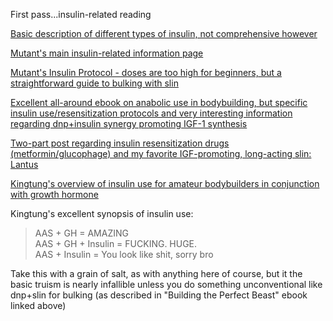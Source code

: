 First pass...insulin-related reading  
  
[Basic description of different types of insulin, not comprehensive however](http://www.ourdiabetes.com/insulin-therapy.htm)  
  
[Mutant's main insulin-related information page](http://www.everydayfitness.net/insulin.shtml)  
  
[Mutant's Insulin Protocol - doses are too high for beginners, but a straightforward guide to bulking with slin](http://www.everydayfitness.net/insulin-protocal-mutant.html)  
  
[Excellent all-around ebook on anabolic use in bodybuilding, but specific insulin use/resensitization protocols and very interesting information regarding dnp+insulin synergy promoting IGF-1 synthesis](http://tinyurl.com/leu4ndt)  
  
[Two-part post regarding insulin resensitization drugs (metformin/glucophage) and my favorite IGF-promoting, long-acting slin: Lantus](http://www.aussiegymjunkies.com/showpost.php?p=808078&postcount=40)  
  
[Kingtung's overview of insulin use for amateur bodybuilders in conjunction with growth hormone](http://www.aussiegymjunkies.com/showthread.php?t=12344)  
  
Kingtung's excellent synopsis of insulin use:  
  
> AAS + GH = AMAZING  
> AAS + GH + Insulin = FUCKING. HUGE.  
> AAS + Insulin = You look like shit, sorry bro  
  
Take this with a grain of salt, as with anything here of course, but it the basic truism is nearly infallible unless you do something unconventional like dnp+slin for bulking (as described in "Building the Perfect Beast" ebook linked above)